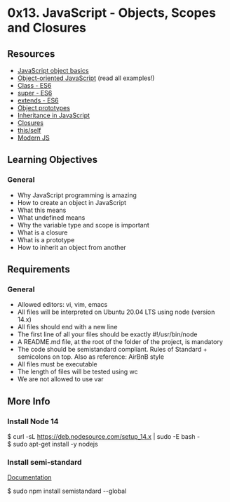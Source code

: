 # 0x13. JavaScript - Objects, Scopes and Closures

## Resources

- [JavaScript object basics](https://intranet.alxswe.com/rltoken/dsSkBB-Cj0tqUFL8eOZLLQ)
- [Object-oriented JavaScript](https://intranet.alxswe.com/rltoken/qqgqdyHPzUZkKQ5UMnw2MQ) (read all examples!)
- [Class - ES6](https://intranet.alxswe.com/rltoken/NEm-UViCThD5hfq_3Lj9Hg)
- [super - ES6](https://intranet.alxswe.com/rltoken/_cxdVKsdqPWbbp2cHtQSbQ)
- [extends - ES6](https://intranet.alxswe.com/rltoken/6wdl6Bc5yjBplpiZKmr6Zw)
- [Object prototypes](https://intranet.alxswe.com/rltoken/NiBbDiOlfhfUf4eIigglIw)
- [Inheritance in JavaScript](https://intranet.alxswe.com/rltoken/qqgqdyHPzUZkKQ5UMnw2MQ)
- [Closures](https://intranet.alxswe.com/rltoken/CybTMKEDNdTdU99kx_OXgQ)
- [this/self](https://intranet.alxswe.com/rltoken/XcOkisoKPud4faDDkLMABw)
- [Modern JS](https://intranet.alxswe.com/rltoken/rU_q2J3qGWfvTYNllW8JnA)

## Learning Objectives

### General
- Why JavaScript programming is amazing
- How to create an object in JavaScript
- What this means
- What undefined means
- Why the variable type and scope is important
- What is a closure
- What is a prototype
- How to inherit an object from another

## Requirements
### General
- Allowed editors: vi, vim, emacs
- All files will be interpreted on Ubuntu 20.04 LTS using node (version 14.x)
- All files should end with a new line
- The first line of all your files should be exactly #!/usr/bin/node
- A README.md file, at the root of the folder of the project, is mandatory
- The code should be semistandard compliant. Rules of Standard + semicolons on top. Also as reference: AirBnB style
- All files must be executable
- The length of files will be tested using wc
- We are not allowed to use var
## More Info
### Install Node 14  
$ curl -sL https://deb.nodesource.com/setup_14.x | sudo -E bash -  
$ sudo apt-get install -y nodejs  

### Install semi-standard
[Documentation](https://intranet.alxswe.com/rltoken/oc1-9XTUtCiIyZkdAFvoUQ)  
  
$ sudo npm install semistandard --global
